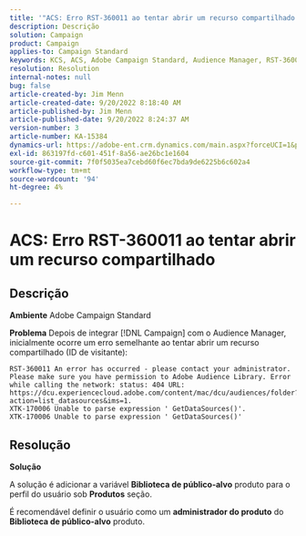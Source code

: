 ```yaml
---
title: '"ACS: Erro RST-360011 ao tentar abrir um recurso compartilhado'''
description: Descrição
solution: Campaign
product: Campaign
applies-to: Campaign Standard
keywords: KCS, ACS, Adobe Campaign Standard, Audience Manager, RST-360011, erro, abrir recurso compartilhado
resolution: Resolution
internal-notes: null
bug: false
article-created-by: Jim Menn
article-created-date: 9/20/2022 8:18:40 AM
article-published-by: Jim Menn
article-published-date: 9/20/2022 8:24:37 AM
version-number: 3
article-number: KA-15384
dynamics-url: https://adobe-ent.crm.dynamics.com/main.aspx?forceUCI=1&pagetype=entityrecord&etn=knowledgearticle&id=b3a386d3-bc38-ed11-9db1-0022480866ad
exl-id: 863197fd-c601-451f-8a56-ae26bc1e1604
source-git-commit: 7f0f5035ea7cebd60f6ec7bda9de6225b6c602a4
workflow-type: tm+mt
source-wordcount: '94'
ht-degree: 4%

---
```


# ACS: Erro RST-360011 ao tentar abrir um recurso compartilhado

## Descrição


<b>Ambiente</b>
Adobe Campaign Standard

<b>Problema</b>
Depois de integrar [!DNL Campaign] com o Audience Manager, inicialmente ocorre um erro semelhante ao tentar abrir um recurso compartilhado (ID de visitante):


```
RST-360011 An error has occurred - please contact your administrator.
Please make sure you have permission to Adobe Audience Library. Error while calling the network: status: 404 URL: https://dcu.experiencecloud.adobe.com/content/mac/dcu/audiences/folder?action=list_datasources&ims=1.
XTK-170006 Unable to parse expression ' GetDataSources()'.
XTK-170006 Unable to parse expression ' GetDataSources()'
```





## Resolução


<b>Solução</b>

A solução é adicionar a variável <b>Biblioteca de público-alvo</b> produto para o perfil do usuário sob <b>Produtos</b> seção.

É recomendável definir o usuário como um <b>administrador do produto</b> do <b>Biblioteca de público-alvo</b> produto.

